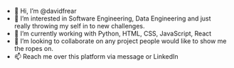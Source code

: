 - 👋 Hi, I’m @davidfrear
- 👀 I’m interested in Software Engineering, Data Engineering and just really throwing my self in to new challenges.
- 🌱 I’m currently working with Python, HTML, CSS, JavaScript, React
- 💞️ I’m looking to collaborate on any project people would like to show me the ropes on.
- 📫 Reach me over this platform via message or LinkedIn

<!---
davidfrear/davidfrear is a ✨ special ✨ repository because its `README.md` (this file) appears on your GitHub profile.
You can click the Preview link to take a look at your changes.
--->
